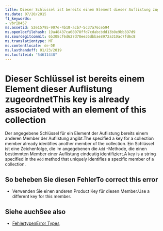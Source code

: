 ```yaml
---
title: Dieser Schlüssel ist bereits einem Element dieser Auflistung zugeordnet
ms.date: 07/20/2015
f1_keywords:
- vbrID457
ms.assetid: 52e15795-907e-4b10-acb7-5c37a76ce594
ms.openlocfilehash: 19a48437ca68078ffd7cdabcbdd13b0e9bb337d9
ms.sourcegitcommit: 6b308cf6d627d78ee36dbbae8972a310ac7fd6c8
ms.translationtype: MT
ms.contentlocale: de-DE
ms.lasthandoff: 01/23/2019
ms.locfileid: "54611448"
---
```

# <a name="this-key-is-already-associated-with-an-element-of-this-collection"></a><span data-ttu-id="e0fc1-102">Dieser Schlüssel ist bereits einem Element dieser Auflistung zugeordnet</span><span class="sxs-lookup"><span data-stu-id="e0fc1-102">This key is already associated with an element of this collection</span></span>
<span data-ttu-id="e0fc1-103">Der angegebene Schlüssel für ein Element der Auflistung bereits einem anderen Member der Auflistung angibt.</span><span class="sxs-lookup"><span data-stu-id="e0fc1-103">The specified a key for a collection member already identifies another member of the collection.</span></span> <span data-ttu-id="e0fc1-104">Ein Schlüssel ist eine Zeichenfolge, die im angegebenen die `Add` -Methode, die einen bestimmten Member einer Auflistung eindeutig identifiziert.</span><span class="sxs-lookup"><span data-stu-id="e0fc1-104">A key is a string specified in the `Add` method that uniquely identifies a specific member of a collection.</span></span>  
  
## <a name="to-correct-this-error"></a><span data-ttu-id="e0fc1-105">So beheben Sie diesen Fehler</span><span class="sxs-lookup"><span data-stu-id="e0fc1-105">To correct this error</span></span>  
  
-   <span data-ttu-id="e0fc1-106">Verwenden Sie einen anderen Product Key für diesen Member.</span><span class="sxs-lookup"><span data-stu-id="e0fc1-106">Use a different key for this member.</span></span>  
  
## <a name="see-also"></a><span data-ttu-id="e0fc1-107">Siehe auch</span><span class="sxs-lookup"><span data-stu-id="e0fc1-107">See also</span></span>
- [<span data-ttu-id="e0fc1-108">Fehlertypen</span><span class="sxs-lookup"><span data-stu-id="e0fc1-108">Error Types</span></span>](../../../visual-basic/programming-guide/language-features/error-types.md)
